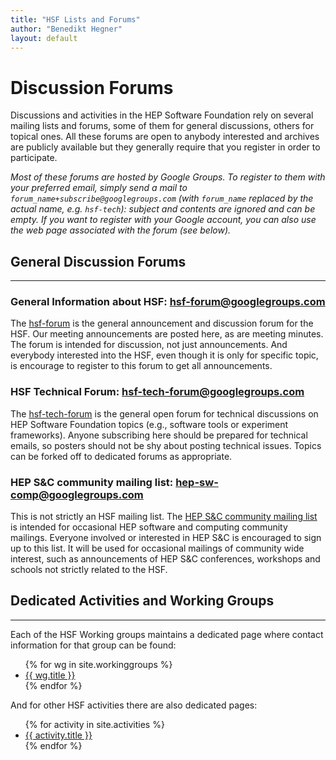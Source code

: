 ```yaml
---
title: "HSF Lists and Forums"
author: "Benedikt Hegner"
layout: default
---
```


# Discussion Forums

Discussions and activities in the HEP Software Foundation rely on several mailing lists and forums, some of them for general discussions, others for topical ones. All these forums are open to anybody interested and archives are publicly available but they generally require that you register in order to participate.

*Most of these forums are hosted by Google Groups. To register to them with your preferred email, simply send a mail to
`forum_name+subscribe@googlegroups.com` (with `forum_name` replaced by the actual name, e.g. `hsf-tech`): subject and contents
are ignored and can be empty. If you want to register with your Google account, you can also use the web page associated with the forum
(see below).*


## General Discussion Forums
-----

### General Information about HSF: hsf-forum@googlegroups.com

The [hsf-forum](http://groups.google.com/d/forum/hsf-forum) is the general announcement and discussion forum for the HSF. Our meeting announcements are posted here, as are meeting minutes. The forum is intended for discussion, not just announcements. And everybody interested into the HSF, even though it is only for specific topic, is encourage to register to this forum to get all announcements.

### HSF Technical Forum: hsf-tech-forum@googlegroups.com

The [hsf-tech-forum](https://groups.google.com/forum/#%21forum/hsf-tech-forum) is the general open forum for technical discussions on HEP Software Foundation topics (e.g., software tools or experiment frameworks). Anyone subscribing here should be prepared for technical emails, so posters should not be shy about posting technical issues. Topics can be forked off to dedicated forums as appropriate.

### HEP S&C community mailing list: hep-sw-comp@googlegroups.com

This is not strictly an HSF mailing list. The [HEP S&C community mailing list](http://groups.google.com/d/forum/hep-sw-comp) is intended for occasional HEP software and computing community mailings. Everyone involved or interested in HEP S&C is encouraged to sign up to this list. It will be used for occasional mailings of community wide interest, such as announcements of HEP S&C conferences, workshops and schools not strictly related to the HSF.


## Dedicated Activities and Working Groups
-----

Each of the HSF Working groups maintains a dedicated page where contact
information for that group can be found:

<ul class="list">
{% for wg in site.workinggroups %}
  <li> <a href="{{ wg.url }}">{{ wg.title }}</a></li>
{% endfor %}
</ul>

And for other HSF activities there are also dedicated pages:

<ul class="list">
{% for activity in site.activities %}
  <li> <a href="{{ activity.url }}">{{ activity.title }}</a></li>
{% endfor %}
</ul>
